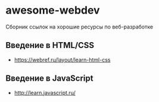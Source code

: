 # awesome-webdev
Сборник ссылок на хорошие ресурсы по веб-разработке

## Введение в HTML/CSS
- https://webref.ru/layout/learn-html-css

## Введение в JavaScript
- http://learn.javascript.ru/

